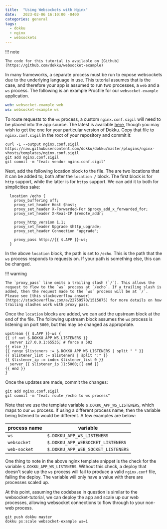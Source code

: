 ```yaml
---
title:  "Using Websockets with Nginx"
date:   2023-02-06 16:10:00 -0400
categories: general
tags:
  - dokku
  - nginx
  - websockets
---
```


!!! note

    The code for this tutorial is available on [Github](https://github.com/dokku/websocket-example)

In many frameworks, a separate process must be run to expose websockets due to the underlying language in use. This tutorial assumes that is the case, and therefore your app is assumed to run two processes, a `web` and a `ws` process. The following is an example Procfile for our `websocket-example` application.

```yaml
web: websocket-example web
ws: websocket-example ws
```

To route requests to the `ws` process, a custom `nginx.conf.sigil` will need to be placed into the app source. The latest is available [here](https://raw.githubusercontent.com/dokku/dokku/master/plugins/nginx-vhosts/templates/nginx.conf.sigil), though you may wish to get the one for your particular version of Dokku. Copy that file to `nginx.conf.sigil` in the root of your repository and commit it:

```shell
curl -L --output nginx.conf.sigil https://raw.githubusercontent.com/dokku/dokku/master/plugins/nginx-vhosts/templates/nginx.conf.sigil
git add nginx.conf.sigil
git commit -m "feat: vendor nginx.conf.sigil"
```

Next, add the following location block to the file. The are two locations that it can be added to, both after the `location /` block. The first block is for `http` support, while the latter is for `https` support. We can add it to both for simplicities sake:

```nginx
  location /echo {
    proxy_buffering off;
    proxy_set_header Host $host;
    proxy_set_header X-Forwarded-For $proxy_add_x_forwarded_for;
    proxy_set_header X-Real-IP $remote_addr;

    proxy_http_version 1.1;
    proxy_set_header Upgrade $http_upgrade;
    proxy_set_header Connection "upgrade";

    proxy_pass http://{{ $.APP }}-ws;
  }
```

In the above `location` block, the path is set to `/echo`. This is the path that the `ws` process responds to requests on. If your path is something else, this can be changed.

!!! warning
    
    The `proxy_pass` line omits a trailing slash (`/`). This allows the request to flow to the `ws` process at `/echo`. If a trailing slash is added, then the request made to the `ws` process will be at `/`. Please see [this stackoverflow answer](https://stackoverflow.com/a/22759570/1515875) for more details on how trailing slashes work with proxy pass.

Once the `location` blocks are added, we can add the upstream block at the end of the file. The following upstream block assumes the `ws` process is listening on port `5000`, but this may be changed as appropriate.

```
upstream {{ $.APP }}-ws {
{{ if not $.DOKKU_APP_WS_LISTENERS }}
  server 127.0.0.1:65535; # force a 502
{{ else }}
{{ range $listeners := $.DOKKU_APP_WS_LISTENERS | split " " }}
{{ $listener_list := $listeners | split ":" }}
{{ $listener_ip := index $listener_list 0 }}
  server {{ $listener_ip }}:5000;{{ end }}
{{ end }}
}
```

Once the updates are made, commit the changes:

```shell
git add nginx.conf.sigil
git commit -m "feat: route /echo to ws process"
```

Note that we use the template variable `$.DOKKU_APP_WS_LISTENERS`, which maps to our `ws` process. If using a different process name, then the variable being listened to would be different. A few examples are below:

| process name   | variable                           |
|----------------|------------------------------------|
| `ws`           | `$.DOKKU_APP_WS_LISTENERS`         |
| `websocket`    | `$.DOKKU_APP_WEBSOCKET_LISTENERS`  |
| `web-socket`   | `$.DOKKU_APP_WEB_SOCKET_LISTENERS` |

One thing to note in the above nginx template snippet is the check for the variable `$.DOKKU_APP_WS_LISTENERS`. Without this check, a deploy that doesn't scale up the `ws` process will fail to produce a valid `nginx.conf` file, failing the deploy. The variable will only have a value with there are processes scaled up.

At this point, assuming the codebase in question is similar to the websocket-tutorial, we can deploy the app and scale up our web processes, allowing websocket connections to flow through to your non-web process.

```shell
git push dokku master
dokku ps:scale websocket-example ws=1
```

